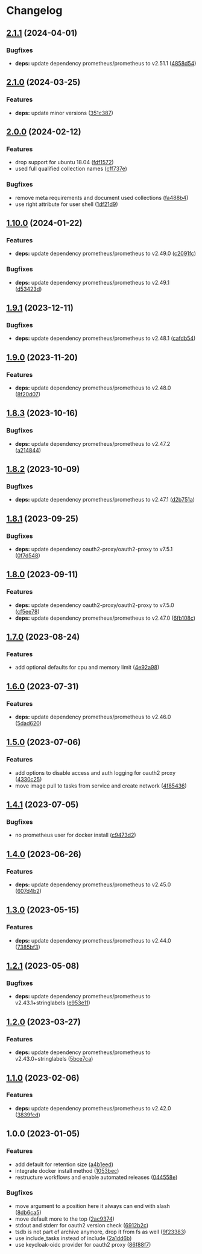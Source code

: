 # Changelog

## [2.1.1](https://github.com/rolehippie/prometheus/compare/v2.1.0...v2.1.1) (2024-04-01)


### Bugfixes

* **deps:** update dependency prometheus/prometheus to v2.51.1 ([4858d54](https://github.com/rolehippie/prometheus/commit/4858d54c12f6454b59c10d39ab733175d7966f07))

## [2.1.0](https://github.com/rolehippie/prometheus/compare/v2.0.0...v2.1.0) (2024-03-25)


### Features

* **deps:** update minor versions ([351c387](https://github.com/rolehippie/prometheus/commit/351c3876a369e6636b4c4508932e39b4c89a8bc1))

## [2.0.0](https://github.com/rolehippie/prometheus/compare/v1.10.0...v2.0.0) (2024-02-12)


### Features

* drop support for ubuntu 18.04 ([fdf1572](https://github.com/rolehippie/prometheus/commit/fdf1572bde233a253af2822b7a83a814bc83440c))
* used full qualified collection names ([cff737e](https://github.com/rolehippie/prometheus/commit/cff737e13193a7ce4f79bc624a34016c9be3307d))


### Bugfixes

* remove meta requirements and document used collections ([fa488b4](https://github.com/rolehippie/prometheus/commit/fa488b430dc3c4a6e7805c6e3520ab47db6c1318))
* use right attribute for user shell ([1df21d9](https://github.com/rolehippie/prometheus/commit/1df21d9ae72770ac3458c4d4736407b244ae1253))

## [1.10.0](https://github.com/rolehippie/prometheus/compare/v1.9.1...v1.10.0) (2024-01-22)


### Features

* **deps:** update dependency prometheus/prometheus to v2.49.0 ([c2091fc](https://github.com/rolehippie/prometheus/commit/c2091fc43d464583aa85634414214e70ef6f8a04))


### Bugfixes

* **deps:** update dependency prometheus/prometheus to v2.49.1 ([d53423d](https://github.com/rolehippie/prometheus/commit/d53423d24ec62839d639e3427a507327d906f396))

## [1.9.1](https://github.com/rolehippie/prometheus/compare/v1.9.0...v1.9.1) (2023-12-11)


### Bugfixes

* **deps:** update dependency prometheus/prometheus to v2.48.1 ([cafdb54](https://github.com/rolehippie/prometheus/commit/cafdb54cf5170d10919ca526ccdc6286654b87d0))

## [1.9.0](https://github.com/rolehippie/prometheus/compare/v1.8.3...v1.9.0) (2023-11-20)


### Features

* **deps:** update dependency prometheus/prometheus to v2.48.0 ([8f20d07](https://github.com/rolehippie/prometheus/commit/8f20d0733addd2664c8f5f8aa9c0092727e6ba61))

## [1.8.3](https://github.com/rolehippie/prometheus/compare/v1.8.2...v1.8.3) (2023-10-16)


### Bugfixes

* **deps:** update dependency prometheus/prometheus to v2.47.2 ([a214844](https://github.com/rolehippie/prometheus/commit/a2148444091c1dec6b4cd5d81b19512c082d52f6))

## [1.8.2](https://github.com/rolehippie/prometheus/compare/v1.8.1...v1.8.2) (2023-10-09)


### Bugfixes

* **deps:** update dependency prometheus/prometheus to v2.47.1 ([d2b751a](https://github.com/rolehippie/prometheus/commit/d2b751a6db0e119f9152a63ef2866a6781883ed1))

## [1.8.1](https://github.com/rolehippie/prometheus/compare/v1.8.0...v1.8.1) (2023-09-25)


### Bugfixes

* **deps:** update dependency oauth2-proxy/oauth2-proxy to v7.5.1 ([0f7d548](https://github.com/rolehippie/prometheus/commit/0f7d548e04ef90c462524891e4e0668511e22ad6))

## [1.8.0](https://github.com/rolehippie/prometheus/compare/v1.7.0...v1.8.0) (2023-09-11)


### Features

* **deps:** update dependency oauth2-proxy/oauth2-proxy to v7.5.0 ([cf5ee78](https://github.com/rolehippie/prometheus/commit/cf5ee78eca6b502b241b5690e0f1b5ac1555e84b))
* **deps:** update dependency prometheus/prometheus to v2.47.0 ([6fb108c](https://github.com/rolehippie/prometheus/commit/6fb108c3ce43bf272cb7d966558536ece2fcc7cc))

## [1.7.0](https://github.com/rolehippie/prometheus/compare/v1.6.0...v1.7.0) (2023-08-24)


### Features

* add optional defaults for cpu and memory limit ([4e92a98](https://github.com/rolehippie/prometheus/commit/4e92a9865c07539ffcd8434a88d9a67653a5268c))

## [1.6.0](https://github.com/rolehippie/prometheus/compare/v1.5.0...v1.6.0) (2023-07-31)


### Features

* **deps:** update dependency prometheus/prometheus to v2.46.0 ([5dad620](https://github.com/rolehippie/prometheus/commit/5dad62033cc0f90ea924530b7b2fcfedab7fa608))

## [1.5.0](https://github.com/rolehippie/prometheus/compare/v1.4.1...v1.5.0) (2023-07-06)


### Features

* add options to disable access and auth logging for oauth2 proxy ([4330c25](https://github.com/rolehippie/prometheus/commit/4330c253dfdb572faff28189716a7faaa1fe4304))
* move image pull to tasks from service and create network ([4f85436](https://github.com/rolehippie/prometheus/commit/4f85436fc1912fbaf2ebf2115ecdf8c7c07f9840))

## [1.4.1](https://github.com/rolehippie/prometheus/compare/v1.4.0...v1.4.1) (2023-07-05)


### Bugfixes

* no prometheus user for docker install ([c9473d2](https://github.com/rolehippie/prometheus/commit/c9473d2cf213d74ef60f9cd6f437a91150dfbfc8))

## [1.4.0](https://github.com/rolehippie/prometheus/compare/v1.3.0...v1.4.0) (2023-06-26)


### Features

* **deps:** update dependency prometheus/prometheus to v2.45.0 ([607d4b2](https://github.com/rolehippie/prometheus/commit/607d4b2dc89035bd15a72efeefb3adcc43546438))

## [1.3.0](https://github.com/rolehippie/prometheus/compare/v1.2.1...v1.3.0) (2023-05-15)


### Features

* **deps:** update dependency prometheus/prometheus to v2.44.0 ([7385bf3](https://github.com/rolehippie/prometheus/commit/7385bf336023de302a571bbc76bdf65befcc02d6))

## [1.2.1](https://github.com/rolehippie/prometheus/compare/v1.2.0...v1.2.1) (2023-05-08)


### Bugfixes

* **deps:** update dependency prometheus/prometheus to v2.43.1+stringlabels ([e953e11](https://github.com/rolehippie/prometheus/commit/e953e1178788d45e61da9f88f97ddccf9fdc20fe))

## [1.2.0](https://github.com/rolehippie/prometheus/compare/v1.1.0...v1.2.0) (2023-03-27)


### Features

* **deps:** update dependency prometheus/prometheus to v2.43.0+stringlabels ([5bce7ca](https://github.com/rolehippie/prometheus/commit/5bce7caf7e1761dbd0fdb04b281b2af7fbba229a))

## [1.1.0](https://github.com/rolehippie/prometheus/compare/v1.0.0...v1.1.0) (2023-02-06)


### Features

* **deps:** update dependency prometheus/prometheus to v2.42.0 ([3839fcd](https://github.com/rolehippie/prometheus/commit/3839fcd926a3afe4adcde31303df011cc0586be4))

## 1.0.0 (2023-01-05)


### Features

* add default for retention size ([a4b1eed](https://github.com/rolehippie/prometheus/commit/a4b1eedd860a33abe8845706535b5ca9d996dc3a))
* integrate docker install method ([1053bec](https://github.com/rolehippie/prometheus/commit/1053becf9113f1b813b5e3fc12e461d4ec8a0d2f))
* restructure workflows and enable automated releases ([044558e](https://github.com/rolehippie/prometheus/commit/044558e2fffeaf30556febb13c28792e3a7fbdd5))


### Bugfixes

* move argument to a position here it always can end with slash ([8db6ca5](https://github.com/rolehippie/prometheus/commit/8db6ca56a45c6b675f679c9210668eec667069b5))
* move default more to the top ([2ac9374](https://github.com/rolehippie/prometheus/commit/2ac937495a3725fdc5d0d86dd0e4e375188ecf54))
* stdout and stderr for oauth2 version check ([6912b2c](https://github.com/rolehippie/prometheus/commit/6912b2c9a62602e232a6463738b0d74a70e1b258))
* tsdb is not part of archive anymore, drop it from fs as well ([9f23383](https://github.com/rolehippie/prometheus/commit/9f23383bc01645b408e00843a7e2f9215923c7fb))
* use include_tasks instead of include ([2a1dd6b](https://github.com/rolehippie/prometheus/commit/2a1dd6b1d6e1e70452c465a2c1bdcd2a92362c1c))
* use keycloak-oidc provider for oauth2 proxy ([86f88f7](https://github.com/rolehippie/prometheus/commit/86f88f7143e07e215bf118ffa15b64f3bcab6fba))
